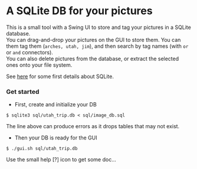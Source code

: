 # A SQLite DB for your pictures
This is a small tool with a Swing UI to store and tag your pictures in a SQLite database.  
You can drag-and-drop your pictures on the GUI to store them. You can them tag them (`arches, utah, jim`), and then search by tag names (with `or` or `and` connectors).  
You can also delete pictures from the database, or extract the selected ones onto your file system.

See [here](./SQLITE.md) for some first details about SQLite.

### Get started
- First, create and initialize your DB
```
$ sqlite3 sql/utah_trip.db < sql/image_db.sql
```
The line above can produce errors as it drops tables that may not exist.

- Then your DB is ready for the GUI
<!-- $ ./gui.sh --db-location:utah_trip.db -->
```
$ ./gui.sh sql/utah_trip.db
```

Use the small help [?] icon to get some doc...
